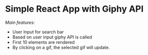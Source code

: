 # Simple React App with Giphy API

*Main features:*

- User Input for search bar
- Based on user input giphy API is called
- First 10 elements are rendered
- By clicking on a gif, the selected gif will update.
